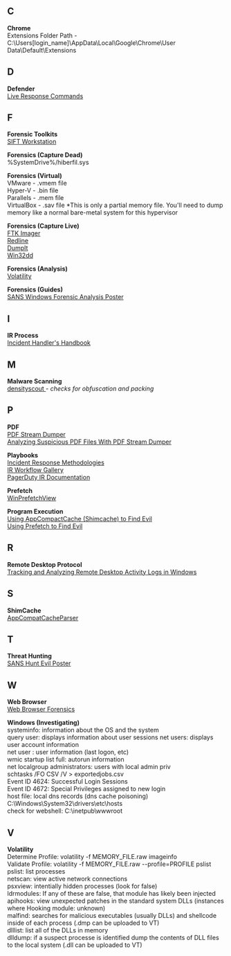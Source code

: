 ## C 
**Chrome**  
Extensions Folder Path - C:\Users\[login_name]\AppData\Local\Google\Chrome\User Data\Default\Extensions

## D 
**Defender**  
[Live Response Commands](https://docs.microsoft.com/en-us/windows/security/threat-protection/microsoft-defender-atp/live-response)  

## F  
**Forensic Toolkits**  
[SIFT Workstation](https://digital-forensics.sans.org/community/downloads)  

**Forensics (Capture Dead)**  
%SystemDrive%/hiberfil.sys  

**Forensics (Virtual)**  
VMware - .vmem file  
Hyper-V - .bin file  
Parallels - .mem file  
VirtualBox - .sav file *This is only a partial memory file. You'll need to dump memory like a normal bare-metal system for this hypervisor  

**Forensics (Capture Live)**  
[FTK Imager](https://accessdata.com/products-services/forensic-toolkit-ftk/ftkimager#:~:text=FTK%C2%AE%20Imager%20is%20a,%C2%AE%20(FTK)%20is%20warranted.)  
[Redline](https://www.fireeye.com/services/freeware/redline.html)  
[DumpIt](https://zeltser.com/memory-acquisition-with-dumpit-for-dfir-2/)  
[Win32dd](https://digital-forensics.sans.org/summit-archives/2010/eu-digital-forensics-incident-response-summit-matthieu-suiche-blue-screen-of-death-is-dead.pdf)  



**Forensics (Analysis)**  
[Volatility](https://github.com/volatilityfoundation/volatility)  

**Forensics (Guides)**  
[SANS Windows Forensic Analysis Poster](https://www.sans.org/security-resources/posters/windows-forensic-analysis/170/download)  

## I
**IR Process**  
[Incident Handler's Handbook](https://www.sans.org/reading-room/whitepapers/incident/incident-handlers-handbook-33901)  

## M
**Malware Scanning**  
[densityscout ](http://cert.at/downloads/software/densityscout_en.html)  *- checks for obfuscation and packing*  

## P
**PDF**  
[PDF Stream Dumper](http://sandsprite.com/blogs/index.php?uid=7&pid=57)   
[Analyzing Suspicious PDF Files With PDF Stream Dumper](https://zeltser.com/pdf-stream-dumper-malicious-file-analysis/)  

**Playbooks**  
[Incident Response Methodologies](https://github.com/certsocietegenerale/IRM)  
[IR Workflow Gallery](https://www.incidentresponse.com/playbooks/)  
[PagerDuty IR Documentation](https://response.pagerduty.com/)  

**Prefetch**  
[WinPrefetchView](https://www.nirsoft.net/utils/win_prefetch_view.html)  

**Program Execution**  
[Using AppCompactCache (Shimcache) to Find Evil](https://digital-forensics.sans.org/summit-archives/DFIR_Summit/Johnny-AppCompatCache-the-Ring-of-Malware-Brice-Daniels-and-Mary-Singh.pdf)  
[Using Prefetch to Find Evil](https://www.hackers-arise.com/post/2016/11/02/digital-forensics-part-6-analyzing-windows-pre-fetch-files-for-evidence)  

## R  
**Remote Desktop Protocol**  
[Tracking and Analyzing Remote Desktop Activity Logs in Windows](http://woshub.com/rdp-connection-logs-forensics-windows/)  

## S
**ShimCache**  
[AppCompatCacheParser](https://github.com/EricZimmerman/AppCompatCacheParser)  

## T
**Threat Hunting**  
[SANS Hunt Evil Poster](https://www.sans.org/security-resources/posters/hunt-evil/165/download)

## W
**Web Browser**  
[Web Browser Forensics](https://www.digitalforensics.com/blog/an-overview-of-web-browser-forensics/)

**Windows (Investigating)**  
systeminfo: information about the OS and the system  
query user: displays information about user sessions
net users: displays user account information  
net user <username>: user information (last logon, etc)  
wmic startup list full: autorun information  
net localgroup administrators: users with local admin priv  
schtasks /FO CSV /V > exportedjobs.csv  
Event ID 4624: Successful Login Sessions  
Event ID 4672: Special Privileges assigned to new login  
host file: local dns records (dns cache poisoning) C:\Windows\System32\drivers\etc\hosts  
check for webshell: C:\inetpub\wwwroot  




## V  
**Volatility**  
Determine Profile: volatility -f MEMORY_FILE.raw imageinfo  
Validate Profile: volatility -f MEMORY_FILE.raw --profile=PROFILE pslist  
pslist: list processes  
netscan: view active network connections  
psxview: intentially hidden processes (look for false)  
ldrmodules: If any of these are false, that module has likely been injected  
apihooks: view unexpected patches in the standard system DLLs (instances where Hooking module: unknown)  
malfind: searches for malicious executables (usually DLLs) and shellcode inside of each process (.dmp can be uploaded to VT)  
dlllist: list all of the DLLs in memory  
dlldump: if a suspect processe is identified dump the contents of DLL files to the local system (.dll can be uploaded to VT)  
